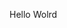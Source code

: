 Hello Wolrd















































































































































































































































































































































































































































































































































































































































































































































































































































































































































































































































































































































































































































































































































































































































































































































































































































































































































































































































































































































































































































